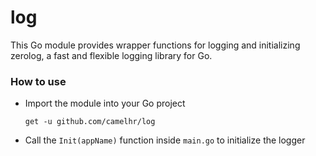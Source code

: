 # log
This Go module provides wrapper functions for logging and initializing zerolog, a fast and flexible logging library for Go.

### How to use
- Import the module into your Go project
  ```
  get -u github.com/camelhr/log
  ```
- Call the `Init(appName)` function inside `main.go` to initialize the logger
